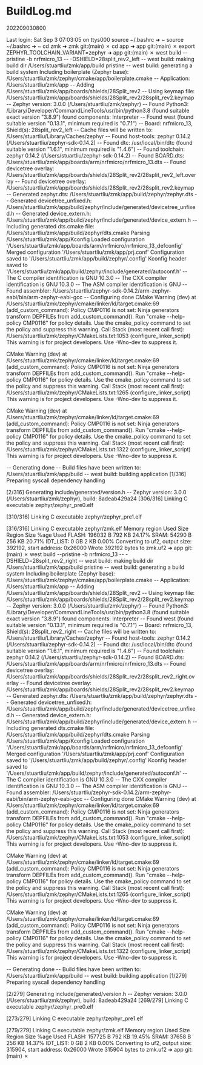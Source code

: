 # BuildLog.md

202209030800

Last login: Sat Sep  3 07:03:05 on ttys000
source ~/.bashrc
➜  ~ source ~/.bashrc
➜  ~ cd zmk
➜  zmk git:(main) ✗ cd app
➜  app git:(main) ✗ export ZEPHYR_TOOLCHAIN_VARIANT=zephyr
➜  app git:(main) ✗ west build --pristine -b nrfmicro_13 -- -DSHIELD=28split_rev2_left
-- west build: making build dir /Users/stuartliu/zmk/app/build pristine
-- west build: generating a build system
Including boilerplate (Zephyr base): /Users/stuartliu/zmk/zephyr/cmake/app/boilerplate.cmake
-- Application: /Users/stuartliu/zmk/app
-- Adding /Users/stuartliu/zmk/app/boards/shields/28Split_rev2
-- Using keymap file: /Users/stuartliu/zmk/app/boards/shields/28Split_rev2/28split_rev2.keymap
-- Zephyr version: 3.0.0 (/Users/stuartliu/zmk/zephyr)
-- Found Python3: /Library/Developer/CommandLineTools/usr/bin/python3.8 (found suitable exact version "3.8.9") found components: Interpreter
-- Found west (found suitable version "0.13.1", minimum required is "0.7.1")
-- Board: nrfmicro_13, Shield(s): 28split_rev2_left
-- Cache files will be written to: /Users/stuartliu/Library/Caches/zephyr
-- Found host-tools: zephyr 0.14.2 (/Users/stuartliu/zephyr-sdk-0.14.2)
-- Found dtc: /usr/local/bin/dtc (found suitable version "1.6.1", minimum required is "1.4.6")
-- Found toolchain: zephyr 0.14.2 (/Users/stuartliu/zephyr-sdk-0.14.2)
-- Found BOARD.dts: /Users/stuartliu/zmk/app/boards/arm/nrfmicro/nrfmicro_13.dts
-- Found devicetree overlay: /Users/stuartliu/zmk/app/boards/shields/28Split_rev2/28split_rev2_left.overlay
-- Found devicetree overlay: /Users/stuartliu/zmk/app/boards/shields/28Split_rev2/28split_rev2.keymap
-- Generated zephyr.dts: /Users/stuartliu/zmk/app/build/zephyr/zephyr.dts
-- Generated devicetree_unfixed.h: /Users/stuartliu/zmk/app/build/zephyr/include/generated/devicetree_unfixed.h
-- Generated device_extern.h: /Users/stuartliu/zmk/app/build/zephyr/include/generated/device_extern.h
-- Including generated dts.cmake file: /Users/stuartliu/zmk/app/build/zephyr/dts.cmake
Parsing /Users/stuartliu/zmk/app/Kconfig
Loaded configuration '/Users/stuartliu/zmk/app/boards/arm/nrfmicro/nrfmicro_13_defconfig'
Merged configuration '/Users/stuartliu/zmk/app/prj.conf'
Configuration saved to '/Users/stuartliu/zmk/app/build/zephyr/.config'
Kconfig header saved to '/Users/stuartliu/zmk/app/build/zephyr/include/generated/autoconf.h'
-- The C compiler identification is GNU 10.3.0
-- The CXX compiler identification is GNU 10.3.0
-- The ASM compiler identification is GNU
-- Found assembler: /Users/stuartliu/zephyr-sdk-0.14.2/arm-zephyr-eabi/bin/arm-zephyr-eabi-gcc
-- Configuring done
CMake Warning (dev) at /Users/stuartliu/zmk/zephyr/cmake/linker/ld/target.cmake:69 (add_custom_command):
  Policy CMP0116 is not set: Ninja generators transform DEPFILEs from
  add_custom_command().  Run "cmake --help-policy CMP0116" for policy
  details.  Use the cmake_policy command to set the policy and suppress this
  warning.
Call Stack (most recent call first):
  /Users/stuartliu/zmk/zephyr/CMakeLists.txt:1053 (configure_linker_script)
This warning is for project developers.  Use -Wno-dev to suppress it.

CMake Warning (dev) at /Users/stuartliu/zmk/zephyr/cmake/linker/ld/target.cmake:69 (add_custom_command):
  Policy CMP0116 is not set: Ninja generators transform DEPFILEs from
  add_custom_command().  Run "cmake --help-policy CMP0116" for policy
  details.  Use the cmake_policy command to set the policy and suppress this
  warning.
Call Stack (most recent call first):
  /Users/stuartliu/zmk/zephyr/CMakeLists.txt:1265 (configure_linker_script)
This warning is for project developers.  Use -Wno-dev to suppress it.

CMake Warning (dev) at /Users/stuartliu/zmk/zephyr/cmake/linker/ld/target.cmake:69 (add_custom_command):
  Policy CMP0116 is not set: Ninja generators transform DEPFILEs from
  add_custom_command().  Run "cmake --help-policy CMP0116" for policy
  details.  Use the cmake_policy command to set the policy and suppress this
  warning.
Call Stack (most recent call first):
  /Users/stuartliu/zmk/zephyr/CMakeLists.txt:1322 (configure_linker_script)
This warning is for project developers.  Use -Wno-dev to suppress it.

-- Generating done
-- Build files have been written to: /Users/stuartliu/zmk/app/build
-- west build: building application
[1/316] Preparing syscall dependency handling

[2/316] Generating include/generated/version.h
-- Zephyr version: 3.0.0 (/Users/stuartliu/zmk/zephyr), build: 8adeab429a24
[306/316] Linking C executable zephyr/zephyr_pre0.elf

[310/316] Linking C executable zephyr/zephyr_pre1.elf

[316/316] Linking C executable zephyr/zmk.elf
Memory region         Used Size  Region Size  %age Used
           FLASH:      196032 B       792 KB     24.17%
            SRAM:       54290 B       256 KB     20.71%
        IDT_LIST:          0 GB         2 KB      0.00%
Converting to uf2, output size: 392192, start address: 0x26000
Wrote 392192 bytes to zmk.uf2
➜  app git:(main) ✗ west build --pristine -b nrfmicro_13 -- -DSHIELD=28split_rev2_right
-- west build: making build dir /Users/stuartliu/zmk/app/build pristine
-- west build: generating a build system
Including boilerplate (Zephyr base): /Users/stuartliu/zmk/zephyr/cmake/app/boilerplate.cmake
-- Application: /Users/stuartliu/zmk/app
-- Adding /Users/stuartliu/zmk/app/boards/shields/28Split_rev2
-- Using keymap file: /Users/stuartliu/zmk/app/boards/shields/28Split_rev2/28split_rev2.keymap
-- Zephyr version: 3.0.0 (/Users/stuartliu/zmk/zephyr)
-- Found Python3: /Library/Developer/CommandLineTools/usr/bin/python3.8 (found suitable exact version "3.8.9") found components: Interpreter
-- Found west (found suitable version "0.13.1", minimum required is "0.7.1")
-- Board: nrfmicro_13, Shield(s): 28split_rev2_right
-- Cache files will be written to: /Users/stuartliu/Library/Caches/zephyr
-- Found host-tools: zephyr 0.14.2 (/Users/stuartliu/zephyr-sdk-0.14.2)
-- Found dtc: /usr/local/bin/dtc (found suitable version "1.6.1", minimum required is "1.4.6")
-- Found toolchain: zephyr 0.14.2 (/Users/stuartliu/zephyr-sdk-0.14.2)
-- Found BOARD.dts: /Users/stuartliu/zmk/app/boards/arm/nrfmicro/nrfmicro_13.dts
-- Found devicetree overlay: /Users/stuartliu/zmk/app/boards/shields/28Split_rev2/28split_rev2_right.overlay
-- Found devicetree overlay: /Users/stuartliu/zmk/app/boards/shields/28Split_rev2/28split_rev2.keymap
-- Generated zephyr.dts: /Users/stuartliu/zmk/app/build/zephyr/zephyr.dts
-- Generated devicetree_unfixed.h: /Users/stuartliu/zmk/app/build/zephyr/include/generated/devicetree_unfixed.h
-- Generated device_extern.h: /Users/stuartliu/zmk/app/build/zephyr/include/generated/device_extern.h
-- Including generated dts.cmake file: /Users/stuartliu/zmk/app/build/zephyr/dts.cmake
Parsing /Users/stuartliu/zmk/app/Kconfig
Loaded configuration '/Users/stuartliu/zmk/app/boards/arm/nrfmicro/nrfmicro_13_defconfig'
Merged configuration '/Users/stuartliu/zmk/app/prj.conf'
Configuration saved to '/Users/stuartliu/zmk/app/build/zephyr/.config'
Kconfig header saved to '/Users/stuartliu/zmk/app/build/zephyr/include/generated/autoconf.h'
-- The C compiler identification is GNU 10.3.0
-- The CXX compiler identification is GNU 10.3.0
-- The ASM compiler identification is GNU
-- Found assembler: /Users/stuartliu/zephyr-sdk-0.14.2/arm-zephyr-eabi/bin/arm-zephyr-eabi-gcc
-- Configuring done
CMake Warning (dev) at /Users/stuartliu/zmk/zephyr/cmake/linker/ld/target.cmake:69 (add_custom_command):
  Policy CMP0116 is not set: Ninja generators transform DEPFILEs from
  add_custom_command().  Run "cmake --help-policy CMP0116" for policy
  details.  Use the cmake_policy command to set the policy and suppress this
  warning.
Call Stack (most recent call first):
  /Users/stuartliu/zmk/zephyr/CMakeLists.txt:1053 (configure_linker_script)
This warning is for project developers.  Use -Wno-dev to suppress it.

CMake Warning (dev) at /Users/stuartliu/zmk/zephyr/cmake/linker/ld/target.cmake:69 (add_custom_command):
  Policy CMP0116 is not set: Ninja generators transform DEPFILEs from
  add_custom_command().  Run "cmake --help-policy CMP0116" for policy
  details.  Use the cmake_policy command to set the policy and suppress this
  warning.
Call Stack (most recent call first):
  /Users/stuartliu/zmk/zephyr/CMakeLists.txt:1265 (configure_linker_script)
This warning is for project developers.  Use -Wno-dev to suppress it.

CMake Warning (dev) at /Users/stuartliu/zmk/zephyr/cmake/linker/ld/target.cmake:69 (add_custom_command):
  Policy CMP0116 is not set: Ninja generators transform DEPFILEs from
  add_custom_command().  Run "cmake --help-policy CMP0116" for policy
  details.  Use the cmake_policy command to set the policy and suppress this
  warning.
Call Stack (most recent call first):
  /Users/stuartliu/zmk/zephyr/CMakeLists.txt:1322 (configure_linker_script)
This warning is for project developers.  Use -Wno-dev to suppress it.

-- Generating done
-- Build files have been written to: /Users/stuartliu/zmk/app/build
-- west build: building application
[1/279] Preparing syscall dependency handling

[2/279] Generating include/generated/version.h
-- Zephyr version: 3.0.0 (/Users/stuartliu/zmk/zephyr), build: 8adeab429a24
[269/279] Linking C executable zephyr/zephyr_pre0.elf

[273/279] Linking C executable zephyr/zephyr_pre1.elf

[279/279] Linking C executable zephyr/zmk.elf
Memory region         Used Size  Region Size  %age Used
           FLASH:      157725 B       792 KB     19.45%
            SRAM:       37658 B       256 KB     14.37%
        IDT_LIST:          0 GB         2 KB      0.00%
Converting to uf2, output size: 315904, start address: 0x26000
Wrote 315904 bytes to zmk.uf2
➜  app git:(main) ✗
